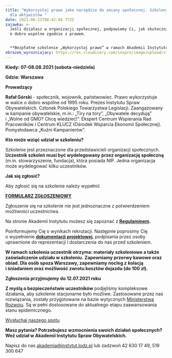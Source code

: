 ```yaml
---
title: "Wykorzystaj prawo jako narzędzie do zmiany społecznej. Szkolenie otwarte
  dla aktywistów "
date: 2021-06-21T08:42:04.772Z
zajawka: >-
  Jeśli działasz w organizacji społecznej, podpowiemy Ci, jak skutecznie walczyć
  o dobro wspólne zgodnie z prawem.


  **Bezpłatne szkolenie „Wykorzystaj prawo” w ramach Akademii Instytutu Spraw Obywatelskich skierowane jest do społeczników, którzy chcą się dowiedzieć, jak używać prawa do zmiany społecznej. Zapisz się na szkolenie już dziś. Liczba miejsc jest ograniczona.**
obrazek_wyrozniajacy: https://res.cloudinary.com/inspro/image/upload/v1624264907/aiso/Zdj%C4%99cia%20szkolenia/768_512_katowice.jpg
---
```

**Kiedy: 07-08.08.2021 (sobota-niedziela)**

**Gdzie: Warszawa**

**Prowadzący**

**Rafał Górski** - społecznik, wojownik, państwowiec. Prawo wykorzystuje w walce o dobro wspólne od 1995 roku. Prezes Instytutu Spraw Obywatelskich. Członek Polskiego Towarzystwa Legislacji. Zaangażowany w kampanie obywatelskie, m.in.: „Tiry na tory”, „Obywatele decydują” i „Wolne od GMO? Chcę wiedzieć!”. Ekspert Centrum Wspierania Rad Pracowników i Centrum KLUCZ (Ośrodek Wsparcia Ekonomii Społecznej). Pomysłodawca „Kuźni Kampanierów”.

**Kto może wziąć udział w szkoleniu?**

Szkolenie jest przeznaczone dla przedstawicieli organizacji społecznych. **Uczestnik szkoleń musi być wydelegowany** **przez organizację społeczną** (m.in. stowarzyszenie, fundacja), która posiada NIP. Jedna organizacja może wydelegować kilku uczestników.

**Jak się zgłosić?**

Aby zgłosić się na szkolenie należy wypełnić[](https://forms.gle/QDVnGAVcfetC9gTW8)

**[FORMULARZ ZGŁOSZENIOWY](https://forms.gle/QDVnGAVcfetC9gTW8)**

Zgłoszenie się na szkolenie nie jest jednoznaczne z potwierdzeniem możliwości uczestnictwa.

Na stronie Akademii Instytutu możesz się zapoznać z **[Regulaminem](https://res.cloudinary.com/inspro/raw/upload/v1601120217/aiso/regulamin_z_zalacznikami.zip).**

Poinformujemy Cię o wynikach rekrutacji. Następnie poprosimy Cię o wypełnienie **[dokumentacji projektowej](https://res.cloudinary.com/inspro/raw/upload/v1595492482/aiso/dokumenty_przystapienia_do_projektu.zip)**, podpisania przez osoby uprawnione do reprezentacji i dostarczenia do nas przed szkoleniem.

**W ramach szkolenia uczestnik otrzyma: materiały szkoleniowe a także zaświadczenie udziału w szkoleniu.** **Zapewniamy przerwy kawowe oraz obiad. Dla osób spoza Warszawy, zapewniamy nocleg z kolacją i śniadaniem oraz możliwość zwrotu kosztów dojazdu (do 100 zł).**

**Zgłoszenia przyjmujemy do 12.07.2021 roku**

**Z myślą o bezpieczeństwie uczestników** podjęliśmy kompleksowe działania, aby szkolenie stacjonarne było możliwe. Zastosowane przez nas rozwiązania, zostały przygotowane na bazie wytycznych [Ministerstwa Rozwoju](https://www.gov.pl/web/rozwoj/spotkania-biznesowe-szkolenia-konferencje-i-kongresy). Są w pełni dostosowane do aktualnego etapu zaawansowania stanu epidemicznego.

[Wysłuchaj naszego spotu](https://instytutsprawobywatelskich.pl/wp-content/uploads/2021/02/spot-aiso.mp3)

**Masz pytania? Potrzebujesz wzmocnienia swoich działań społecznych? Weź udział w Akademii Instytutu Spraw Obywatelskich.**

Napisz do nas [akademia@instytut.lodz.pl](mailto:akademia@instytut.lodz.pl) lub zadzwoń 42 630 17 49, 519 300 647